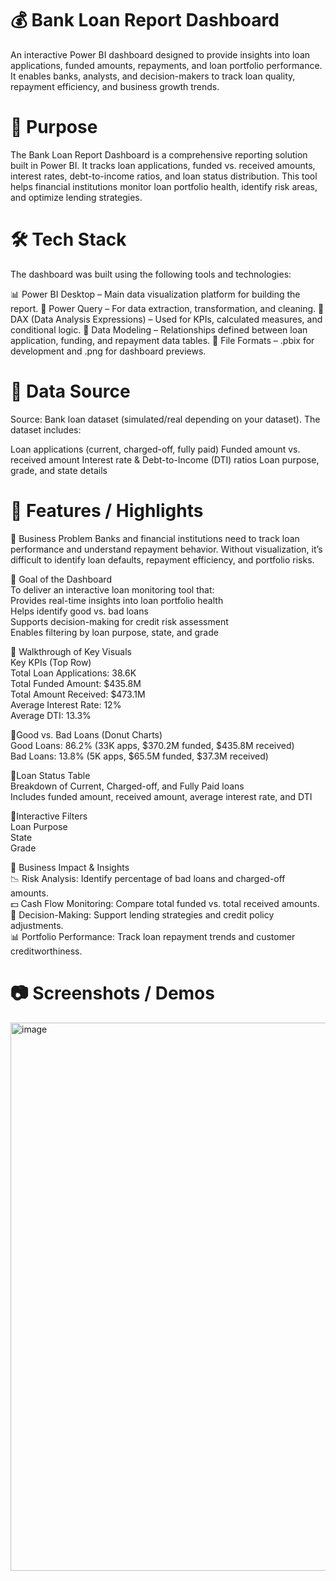 # 💰 Bank Loan Report Dashboard

An interactive Power BI dashboard designed to provide insights into loan applications, funded amounts, repayments, and loan portfolio performance. It enables banks, analysts, and decision-makers to track loan quality, repayment efficiency, and business growth trends.

# 📌 Purpose
The Bank Loan Report Dashboard is a comprehensive reporting solution built in Power BI. It tracks loan applications, funded vs. received amounts, interest rates, debt-to-income ratios, and loan status distribution. This tool helps financial institutions monitor loan portfolio health, identify risk areas, and optimize lending strategies.

# 🛠 Tech Stack
The dashboard was built using the following tools and technologies:

📊 Power BI Desktop – Main data visualization platform for building the report.
📂 Power Query – For data extraction, transformation, and cleaning.
🧠 DAX (Data Analysis Expressions) – Used for KPIs, calculated measures, and conditional logic.
📝 Data Modeling – Relationships defined between loan application, funding, and repayment data tables.
📁 File Formats – .pbix for development and .png for dashboard previews.

# 📂 Data Source
Source: Bank loan dataset (simulated/real depending on your dataset).
The dataset includes:

Loan applications (current, charged-off, fully paid)
Funded amount vs. received amount
Interest rate & Debt-to-Income (DTI) ratios
Loan purpose, grade, and state details

# 🚀 Features / Highlights

🔹 Business Problem
Banks and financial institutions need to track loan performance and understand repayment behavior. Without visualization, it’s difficult to identify loan defaults, repayment efficiency, and portfolio risks.<br>

🔹 Goal of the Dashboard<br>
   To deliver an interactive loan monitoring tool that:<br>
   Provides real-time insights into loan portfolio health<br>
   Helps identify good vs. bad loans<br>
   Supports decision-making for credit risk assessment<br>
   Enables filtering by loan purpose, state, and grade<br>

🔹 Walkthrough of Key Visuals<br>
   Key KPIs (Top Row)<br>
   Total Loan Applications: 38.6K<br>
   Total Funded Amount: $435.8M<br>
   Total Amount Received: $473.1M<br>
   Average Interest Rate: 12%<br>
   Average DTI: 13.3%<br>

🔹Good vs. Bad Loans (Donut Charts)<br>
  Good Loans: 86.2% (33K apps, $370.2M funded, $435.8M received)<br>
  Bad Loans: 13.8% (5K apps, $65.5M funded, $37.3M received)<br>

🔹Loan Status Table<br>
  Breakdown of Current, Charged-off, and Fully Paid loans<br>
  Includes funded amount, received amount, average interest rate, and DTI<br>

🔹Interactive Filters<br>
   Loan Purpose<br>
   State<br>
   Grade<br>

🔹 Business Impact & Insights<br>
📉 Risk Analysis: Identify percentage of bad loans and charged-off amounts.<br>
💵 Cash Flow Monitoring: Compare total funded vs. total received amounts.<br>
🎯 Decision-Making: Support lending strategies and credit policy adjustments.<br>
📊 Portfolio Performance: Track loan repayment trends and customer creditworthiness.<br>

# 📷 Screenshots / Demos
<img width="1562" height="877" alt="image" src="https://github.com/user-attachments/assets/2724d5f4-8422-4307-8ba1-189cb4b733fb" />


